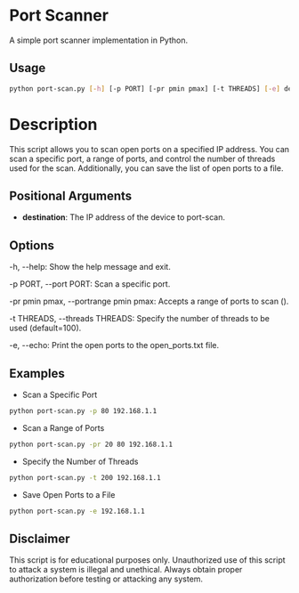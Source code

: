 # Port Scanner

A simple port scanner implementation in Python.

## Usage

```sh
python port-scan.py [-h] [-p PORT] [-pr pmin pmax] [-t THREADS] [-e] destination
```

# Description

This script allows you to scan open ports on a specified IP address. You can scan a specific port, a range of ports, and control the number of threads used for the scan. Additionally, you can save the list of open ports to a file.

## Positional Arguments

- **destination**: The IP address of the device to port-scan.

## Options

  -h, --help: Show the help message and exit.
  
  -p PORT, --port PORT: Scan a specific port.
  
  -pr pmin pmax, --portrange pmin pmax: Accepts a range of ports to scan (<pmin pmax>).
  
  -t THREADS, --threads THREADS: Specify the number of threads to be used (default=100).
  
  -e, --echo: Print the open ports to the open_ports.txt file.

## Examples

- Scan a Specific Port

```sh
python port-scan.py -p 80 192.168.1.1
```

- Scan a Range of Ports

```sh
python port-scan.py -pr 20 80 192.168.1.1
```

- Specify the Number of Threads

```sh
python port-scan.py -t 200 192.168.1.1
```

- Save Open Ports to a File

```sh
python port-scan.py -e 192.168.1.1
```

## Disclaimer

This script is for educational purposes only. Unauthorized use of this script to attack a system is illegal and unethical. Always obtain proper authorization before testing or attacking any system.
